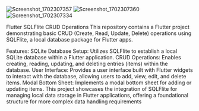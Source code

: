 ![Screenshot_1702307357](https://github.com/IjaasMohamed/SQflite-CRUD/assets/96341377/42abfd77-3180-44db-85ac-ab7ab81ac4d1)
![Screenshot_1702307360](https://github.com/IjaasMohamed/SQflite-CRUD/assets/96341377/24347421-f0dc-49cb-8dde-1a44c6bf6d21)
![Screenshot_1702307334](https://github.com/IjaasMohamed/SQflite-CRUD/assets/96341377/031076b2-3708-479c-bc25-5a4519ae378b)

Flutter SQLFlite CRUD Operations
This repository contains a Flutter project demonstrating basic CRUD (Create, Read, Update, Delete) operations using SQLFlite, a local database package for Flutter apps.

Features:
SQLite Database Setup: Utilizes SQLFlite to establish a local SQLite database within a Flutter application.
CRUD Operations: Enables creating, reading, updating, and deleting entries (items) within the database.
User Interface: Provides a user interface built with Flutter widgets to interact with the database, allowing users to add, view, edit, and delete items.
Modal Bottom Sheet: Implements a modal bottom sheet for adding or updating items.
This project showcases the integration of SQLFlite for managing local data storage in Flutter applications, offering a foundational structure for more complex data handling requirements
